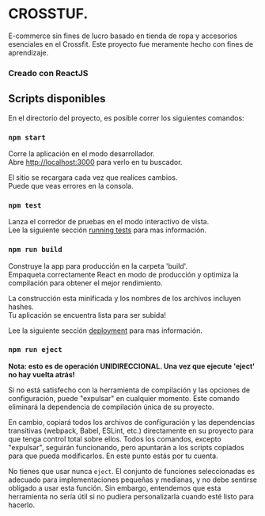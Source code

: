 
# CROSSTUF.

E-commerce sin fines de lucro basado en tienda de ropa y accesorios esenciales en el Crossfit. Este proyecto fue meramente hecho con fines de aprendizaje. 

### Creado con ReactJS

## Scripts disponibles

En el directorio del proyecto, es posible correr los siguientes comandos:

### `npm start`

Corre la aplicación en el modo desarrollador.\
Abre [http://localhost:3000](http://localhost:3000) para verlo en tu buscador.

El sitio se recargara cada vez que realices cambios.\
Puede que veas errores en la consola.

### `npm test`

Lanza el corredor de pruebas en el modo interactivo de vista.\
Lee la siguiente sección [running tests](https://facebook.github.io/create-react-app/docs/running-tests) para mas información.

### `npm run build`

Construye la app para producción en la carpeta 'build'.\
Empaqueta correctamente React en modo de producción y optimiza la compilación para obtener el mejor rendimiento.

La construcción esta minificada y los nombres de los archivos incluyen hashes.\
Tu aplicación se encuentra lista para ser subida!

Lee la siguiente sección [deployment](https://facebook.github.io/create-react-app/docs/deployment) para mas información.

### `npm run eject`

**Nota: esto es de operación UNIDIRECCIONAL. Una vez que ejecute 'eject' no hay vuelta atrás!**

Si no está satisfecho con la herramienta de compilación y las opciones de configuración, puede "expulsar" en cualquier momento. Este comando eliminará la dependencia de compilación única de su proyecto.

En cambio, copiará todos los archivos de configuración y las dependencias transitivas (webpack, Babel, ESLint, etc.) directamente en su proyecto para que tenga control total sobre ellos. Todos los comandos, excepto "expulsar", seguirán funcionando, pero apuntarán a los scripts copiados para que pueda modificarlos. En este punto estás por tu cuenta.

No tienes que usar nunca `eject`. El conjunto de funciones seleccionadas es adecuado para implementaciones pequeñas y medianas, y no debe sentirse obligado a usar esta función. Sin embargo, entendemos que esta herramienta no sería útil si no pudiera personalizarla cuando esté listo para hacerlo.

